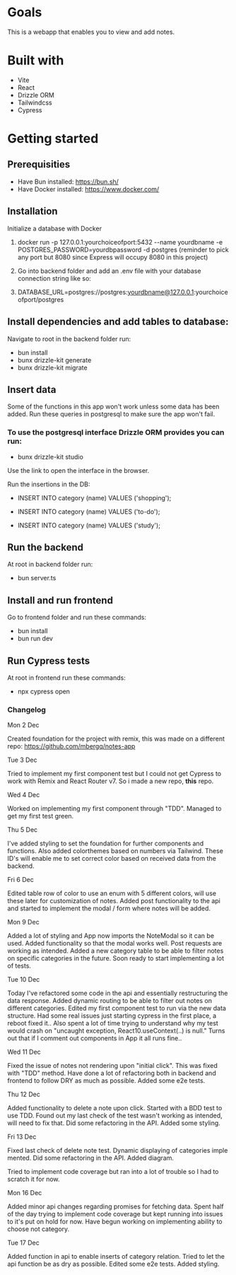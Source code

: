 # Goals

This is a webapp that enables you to view and add notes.

# Built with

- Vite
- React
- Drizzle ORM
- Tailwindcss
- Cypress

# Getting started

## Prerequisities

- Have Bun installed: https://bun.sh/
- Have Docker installed: https://www.docker.com/

## Installation

Initialize a database with Docker

1. docker run -p 127.0.0.1:yourchoiceofport:5432 --name yourdbname -e POSTGRES_PASSWORD=yourdbpassword -d postgres
   (reminder to pick any port but 8080 since Express will occupy 8080 in this project)

2. Go into backend folder and add an .env file with your database connection string like so:
3. DATABASE_URL=postgres://postgres:yourdbname@127.0.0.1:yourchoiceofport/postgres

## Install dependencies and add tables to database:

Navigate to root in the backend folder run:

- bun install
- bunx drizzle-kit generate
- bunx drizzle-kit migrate

## Insert data

Some of the functions in this app won't work unless some data has been added.
Run these queries in postgresql to make sure the app won't fail.

### To use the postgresql interface Drizzle ORM provides you can run:

- bunx drizzle-kit studio

Use the link to open the interface in the browser.

Run the insertions in the DB:

- INSERT INTO category (name) VALUES ('shopping');

- INSERT INTO category (name) VALUES ('to-do');

- INSERT INTO category (name) VALUES ('study');

## Run the backend

At root in backend folder run:

- bun server.ts

## Install and run frontend

Go to frontend folder and run these commands:

- bun install
- bun run dev

## Run Cypress tests

At root in frontend run these commands:

- npx cypress open

### Changelog

Mon 2 Dec

Created foundation for the project with remix, this was made on a different repo:
https://github.com/mbergq/notes-app

Tue 3 Dec

Tried to implement my first component test but I could not get Cypress to work with
Remix and React Router v7. So i made a new repo, **this** repo.

Wed 4 Dec

Worked on implementing my first component through "TDD". Managed to get my
first test green.

Thu 5 Dec

I've added styling to set the foundation for further components and functions. Also
added colorthemes based on numbers via Tailwind. These ID's will enable me to set
correct color based on received data from the backend.

Fri 6 Dec

Edited table row of color to use an enum with 5 different colors, will use these
later for customization of notes. Added post functionality to the api and started
to implement the modal / form where notes will be added.

Mon 9 Dec

Added a lot of styling and App now imports the NoteModal so it can be used. Added
functionality so that the modal works well. Post requests are working as intended.
Added a new category table to be able to filter notes on specific
categories in the future. Soon ready to start implementing a lot of tests.

Tue 10 Dec

Today I've refactored some code in the api and essentially restructuring the data response.
Added dynamic routing to be able to filter out notes on different categories. Edited
my first component test to run via the new data structure. Had some real issues just starting
cypress in the first place, a reboot fixed it.. Also spent a lot of time trying to understand
why my test would crash on "uncaught exception, React10.useContext(..) is null." Turns out
that if I comment out <Link /> components in App it all runs fine..

Wed 11 Dec

Fixed the issue of notes not rendering upon "initial click". This was fixed with "TDD" method.
Have done a lot of refactoring both in backend and frontend to follow DRY as much as possible.
Added some e2e tests.

Thu 12 Dec

Added functionality to delete a note upon click. Started with a BDD test to use TDD.
Found out my last check of the test wasn't working as intended, will need to fix that.
Did some refactoring in the API. Added some styling.

Fri 13 Dec

Fixed last check of delete note test. Dynamic displaying of categories imple
mented. Did some refactoring in the API. Added diagram.

Tried to implement code coverage but ran into a lot of trouble so I had
to scratch it for now.

Mon 16 Dec

Added minor api changes regarding promises for fetching data. Spent half of the
day trying to implement code coverage but kept running into issues to it's put on hold for now. Have begun working on implementing ability to choose not category.

Tue 17 Dec

Added function in api to enable inserts of category relation. Tried to let the api function be as dry as possible. Edited some e2e tests. Added styling.
